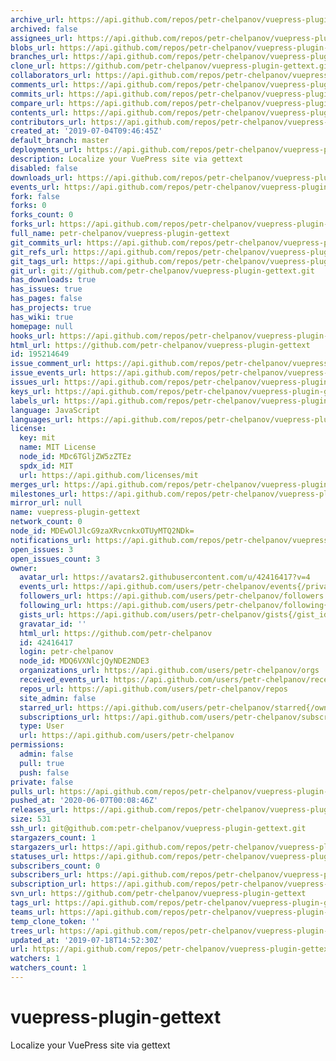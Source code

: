 ```yaml
---
archive_url: https://api.github.com/repos/petr-chelpanov/vuepress-plugin-gettext/{archive_format}{/ref}
archived: false
assignees_url: https://api.github.com/repos/petr-chelpanov/vuepress-plugin-gettext/assignees{/user}
blobs_url: https://api.github.com/repos/petr-chelpanov/vuepress-plugin-gettext/git/blobs{/sha}
branches_url: https://api.github.com/repos/petr-chelpanov/vuepress-plugin-gettext/branches{/branch}
clone_url: https://github.com/petr-chelpanov/vuepress-plugin-gettext.git
collaborators_url: https://api.github.com/repos/petr-chelpanov/vuepress-plugin-gettext/collaborators{/collaborator}
comments_url: https://api.github.com/repos/petr-chelpanov/vuepress-plugin-gettext/comments{/number}
commits_url: https://api.github.com/repos/petr-chelpanov/vuepress-plugin-gettext/commits{/sha}
compare_url: https://api.github.com/repos/petr-chelpanov/vuepress-plugin-gettext/compare/{base}...{head}
contents_url: https://api.github.com/repos/petr-chelpanov/vuepress-plugin-gettext/contents/{+path}
contributors_url: https://api.github.com/repos/petr-chelpanov/vuepress-plugin-gettext/contributors
created_at: '2019-07-04T09:46:45Z'
default_branch: master
deployments_url: https://api.github.com/repos/petr-chelpanov/vuepress-plugin-gettext/deployments
description: Localize your VuePress site via gettext
disabled: false
downloads_url: https://api.github.com/repos/petr-chelpanov/vuepress-plugin-gettext/downloads
events_url: https://api.github.com/repos/petr-chelpanov/vuepress-plugin-gettext/events
fork: false
forks: 0
forks_count: 0
forks_url: https://api.github.com/repos/petr-chelpanov/vuepress-plugin-gettext/forks
full_name: petr-chelpanov/vuepress-plugin-gettext
git_commits_url: https://api.github.com/repos/petr-chelpanov/vuepress-plugin-gettext/git/commits{/sha}
git_refs_url: https://api.github.com/repos/petr-chelpanov/vuepress-plugin-gettext/git/refs{/sha}
git_tags_url: https://api.github.com/repos/petr-chelpanov/vuepress-plugin-gettext/git/tags{/sha}
git_url: git://github.com/petr-chelpanov/vuepress-plugin-gettext.git
has_downloads: true
has_issues: true
has_pages: false
has_projects: true
has_wiki: true
homepage: null
hooks_url: https://api.github.com/repos/petr-chelpanov/vuepress-plugin-gettext/hooks
html_url: https://github.com/petr-chelpanov/vuepress-plugin-gettext
id: 195214649
issue_comment_url: https://api.github.com/repos/petr-chelpanov/vuepress-plugin-gettext/issues/comments{/number}
issue_events_url: https://api.github.com/repos/petr-chelpanov/vuepress-plugin-gettext/issues/events{/number}
issues_url: https://api.github.com/repos/petr-chelpanov/vuepress-plugin-gettext/issues{/number}
keys_url: https://api.github.com/repos/petr-chelpanov/vuepress-plugin-gettext/keys{/key_id}
labels_url: https://api.github.com/repos/petr-chelpanov/vuepress-plugin-gettext/labels{/name}
language: JavaScript
languages_url: https://api.github.com/repos/petr-chelpanov/vuepress-plugin-gettext/languages
license:
  key: mit
  name: MIT License
  node_id: MDc6TGljZW5zZTEz
  spdx_id: MIT
  url: https://api.github.com/licenses/mit
merges_url: https://api.github.com/repos/petr-chelpanov/vuepress-plugin-gettext/merges
milestones_url: https://api.github.com/repos/petr-chelpanov/vuepress-plugin-gettext/milestones{/number}
mirror_url: null
name: vuepress-plugin-gettext
network_count: 0
node_id: MDEwOlJlcG9zaXRvcnkxOTUyMTQ2NDk=
notifications_url: https://api.github.com/repos/petr-chelpanov/vuepress-plugin-gettext/notifications{?since,all,participating}
open_issues: 3
open_issues_count: 3
owner:
  avatar_url: https://avatars2.githubusercontent.com/u/42416417?v=4
  events_url: https://api.github.com/users/petr-chelpanov/events{/privacy}
  followers_url: https://api.github.com/users/petr-chelpanov/followers
  following_url: https://api.github.com/users/petr-chelpanov/following{/other_user}
  gists_url: https://api.github.com/users/petr-chelpanov/gists{/gist_id}
  gravatar_id: ''
  html_url: https://github.com/petr-chelpanov
  id: 42416417
  login: petr-chelpanov
  node_id: MDQ6VXNlcjQyNDE2NDE3
  organizations_url: https://api.github.com/users/petr-chelpanov/orgs
  received_events_url: https://api.github.com/users/petr-chelpanov/received_events
  repos_url: https://api.github.com/users/petr-chelpanov/repos
  site_admin: false
  starred_url: https://api.github.com/users/petr-chelpanov/starred{/owner}{/repo}
  subscriptions_url: https://api.github.com/users/petr-chelpanov/subscriptions
  type: User
  url: https://api.github.com/users/petr-chelpanov
permissions:
  admin: false
  pull: true
  push: false
private: false
pulls_url: https://api.github.com/repos/petr-chelpanov/vuepress-plugin-gettext/pulls{/number}
pushed_at: '2020-06-07T00:08:46Z'
releases_url: https://api.github.com/repos/petr-chelpanov/vuepress-plugin-gettext/releases{/id}
size: 531
ssh_url: git@github.com:petr-chelpanov/vuepress-plugin-gettext.git
stargazers_count: 1
stargazers_url: https://api.github.com/repos/petr-chelpanov/vuepress-plugin-gettext/stargazers
statuses_url: https://api.github.com/repos/petr-chelpanov/vuepress-plugin-gettext/statuses/{sha}
subscribers_count: 0
subscribers_url: https://api.github.com/repos/petr-chelpanov/vuepress-plugin-gettext/subscribers
subscription_url: https://api.github.com/repos/petr-chelpanov/vuepress-plugin-gettext/subscription
svn_url: https://github.com/petr-chelpanov/vuepress-plugin-gettext
tags_url: https://api.github.com/repos/petr-chelpanov/vuepress-plugin-gettext/tags
teams_url: https://api.github.com/repos/petr-chelpanov/vuepress-plugin-gettext/teams
temp_clone_token: ''
trees_url: https://api.github.com/repos/petr-chelpanov/vuepress-plugin-gettext/git/trees{/sha}
updated_at: '2019-07-18T14:52:30Z'
url: https://api.github.com/repos/petr-chelpanov/vuepress-plugin-gettext
watchers: 1
watchers_count: 1
---
```


# vuepress-plugin-gettext
Localize your VuePress site via gettext
